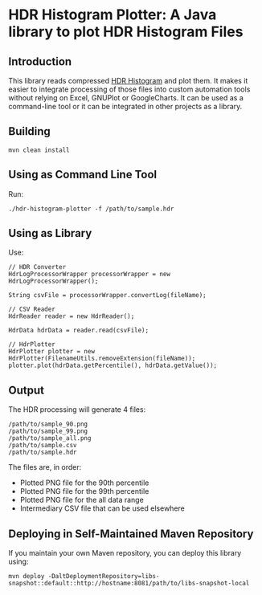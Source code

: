 HDR Histogram Plotter: A Java library to plot HDR Histogram Files
============


Introduction
----

This library reads compressed [HDR Histogram](https://hdrhistogram.github.io/HdrHistogram/) and plot them. It makes it
easier to integrate processing of those files into custom automation tools without relying on Excel, GNUPlot or
GoogleCharts.
It can be used as a command-line tool or it can be integrated in other projects as a library.


Building
----

```
mvn clean install
```



Using as Command Line Tool
----

Run:

```
./hdr-histogram-plotter -f /path/to/sample.hdr
```

Using as Library
----

Use:

```
// HDR Converter
HdrLogProcessorWrapper processorWrapper = new HdrLogProcessorWrapper();

String csvFile = processorWrapper.convertLog(fileName);

// CSV Reader
HdrReader reader = new HdrReader();

HdrData hdrData = reader.read(csvFile);

// HdrPlotter
HdrPlotter plotter = new HdrPlotter(FilenameUtils.removeExtension(fileName));
plotter.plot(hdrData.getPercentile(), hdrData.getValue());

```

Output
----

The HDR processing will generate 4 files: 

```
/path/to/sample_90.png
/path/to/sample_99.png
/path/to/sample_all.png
/path/to/sample.csv
/path/to/sample.hdr
```

The files are, in order:

* Plotted PNG file for the 90th percentile
* Plotted PNG file for the 99th percentile
* Plotted PNG file for the all data range
* Intermediary CSV file that can be used elsewhere


Deploying in Self-Maintained Maven Repository
----

If you maintain your own Maven repository, you can deploy this library using:

```
mvn deploy -DaltDeploymentRepository=libs-snapshot::default::http://hostname:8081/path/to/libs-snapshot-local
```